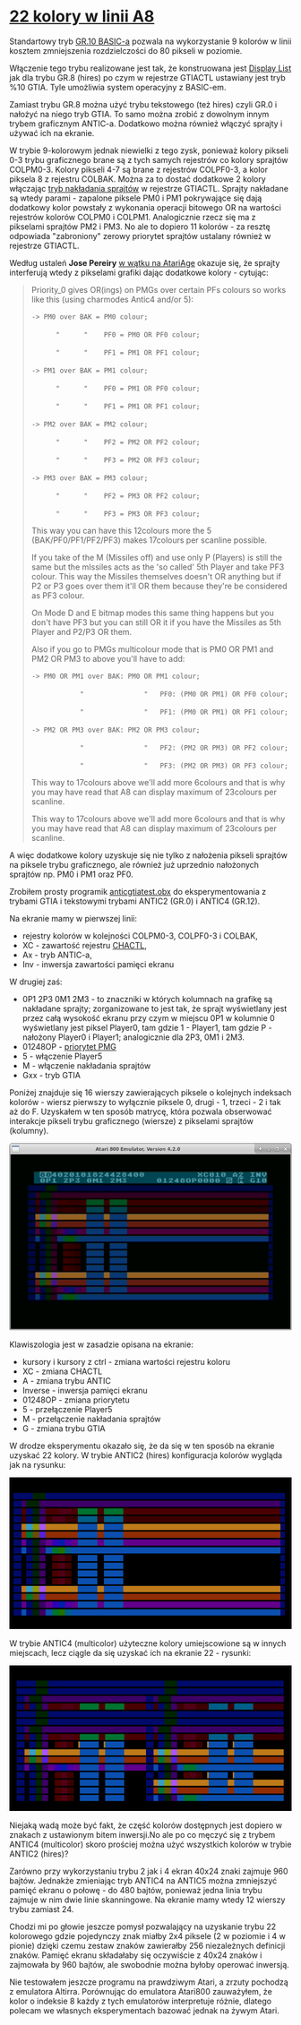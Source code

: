 # [22 kolory w linii A8](http://atarionline.pl/forum/comments.php?DiscussionID=5613&page=1#Item_3)

Standartowy tryb [GR.10 BASIC-a](http://atariki.krap.pl/index.php/Graphics_10) pozwala na wykorzystanie 9 kolorów w linii kosztem zmniejszenia rozdzielczości do 80 pikseli w poziomie.

Włączenie tego trybu realizowane jest tak, że konstruowana jest [Display List](http://atariki.krap.pl/index.php/ANTIC_Display_List) jak dla trybu GR.8 (hires) po czym w rejestrze GTIACTL ustawiany jest tryb %10 GTIA. Tyle umożliwia system operacyjny z BASIC-em.

Zamiast trybu GR.8 można użyć trybu tekstowego (też hires) czyli GR.0 i nałożyć na niego tryb GTIA. To samo można zrobić z dowolnym innym trybem graficznym ANTIC-a. Dodatkowo można również włączyć sprajty i używać ich na ekranie.

W trybie 9-kolorowym jednak niewielki z tego zysk, ponieważ kolory pikseli 0-3 trybu graficznego brane są z tych samych rejestrów co kolory sprajtów COLPM0-3. Kolory pikseli 4-7 są brane z rejestrów COLPF0-3, a kolor piksela 8 z rejestru COLBAK. Można za to dostać dodatkowe 2 kolory włączając [tryb nakładania sprajtów](http://atariki.krap.pl/index.php/Rejestry_GTIA#GTIACTL) w rejestrze GTIACTL. Sprajty nakładane są wtedy parami - zapalone piksele PM0 i PM1 pokrywające się dają dodatkowy kolor powstały z wykonania operacji bitowego OR na wartości rejestrów kolorów COLPM0 i COLPM1. Analogicznie rzecz się ma z pikselami sprajtów PM2 i PM3. No ale to dopiero 11 kolorów - za resztę odpowiada "zabroniony" zerowy priorytet sprajtów ustalany również w rejestrze GTIACTL.

Według ustaleń **Jose Pereiry** [w wątku na AtariAge](https://atariage.com/forums/topic/295004-priority_0-explanation/) okazuje się, że sprajty interferują wtedy z pikselami grafiki dając dodatkowe kolory - cytując:

>Priority_0 gives OR(ings) on PMGs over certain PFs colours so works like this (using charmodes Antic4 and/or 5):
>```
>-> PM0 over BAK = PM0 colour;
>
>       "      "    PF0 = PM0 OR PF0 colour;
>
>       "      "    PF1 = PM1 OR PF1 colour;
>
>-> PM1 over BAK = PM1 colour;
>
>       "      "    PF0 = PM1 OR PF0 colour;
>
>       "      "    PF1 = PM1 OR PF1 colour;
>
>-> PM2 over BAK = PM2 colour;
>
>       "      "    PF2 = PM2 OR PF2 colour;
>
>       "      "    PF3 = PM2 OR PF3 colour;
>
>-> PM3 over BAK = PM3 colour;
>
>       "      "    PF2 = PM3 OR PF2 colour;
>
>       "      "    PF3 = PM3 OR PF3 colour;
>```
>This way you can have this 12colours more the 5 (BAK/PF0/PF1/PF2/PF3) makes 17colours per scanline possible.
>
>If you take of the M (Missiles off) and use only P (Players) is still the same but the mIssiles acts as the 'so called' 5th Player and take PF3 colour. This way the Missiles themselves doesn't OR anything but if P2 or P3 goes over them it'll OR them because they're be considered as PF3 colour.
>
>On Mode D and E bitmap modes this same thing happens but you don't have PF3 but you can still OR it if you have the Missiles as 5th Player and P2/P3 OR them.
>
>Also if you go to PMGs multicolour mode that is PM0 OR PM1 and PM2 OR PM3 to above you'll have to add:
>```
>-> PM0 OR PM1 over BAK: PM0 OR PM1 colour;
>
>             "               "   PF0: (PM0 OR PM1) OR PF0 colour;
>
>             "               "   PF1: (PM0 OR PM1) OR PF1 colour;
>
>-> PM2 OR PM3 over BAK: PM2 OR PM3 colour;
>
>             "               "   PF2: (PM2 OR PM3) OR PF2 colour;
>
>             "               "   PF3: (PM2 OR PM3) OR PF3 colour;
>```
>This way to 17colours above we'll add more 6colours and that is why you may have read that A8 can display maximum of 23colours per scanline.
>
>This way to 17colours above we'll add more 6colours and that is why you may have read that A8 can display maximum of 23colours per scanline.

A więc dodatkowe kolory uzyskuje się nie tylko z nałożenia pikseli sprajtów na piksele trybu graficznego, ale również już uprzednio nałożonych sprajtów np. PM0 i PM1 oraz PF0.

Zrobiłem prosty programik [anticgtiatest.obx](./anticgtiatest.obx) do eksperymentowania z trybami GTIA i tekstowymi trybami ANTIC2 (GR.0) i ANTIC4 (GR.12).

Na ekranie mamy w pierwszej linii:

- rejestry kolorów w kolejności COLPM0-3, COLPF0-3 i COLBAK,
- XC - zawartość rejestru [CHACTL](http://atariki.krap.pl/index.php/Rejestry_ANTIC-a#CHRCTL),
- Ax - tryb ANTIC-a,
- Inv - inwersja zawartości pamięci ekranu

W drugiej zaś:

- 0P1 2P3 0M1 2M3 - to znaczniki w których kolumnach na grafikę są nakładane sprajty; zorganizowane to jest tak, że sprajt wyświetlany jest przez całą wysokość ekranu przy czym w miejscu 0P1 w kolumnie 0 wyświetlany jest piksel Player0, tam gdzie 1 - Player1, tam gdzie P - nałożony Player0 i Player1; analogicznie dla 2P3, 0M1 i 2M3.
- 01248OP - [priorytet PMG](http://atariki.krap.pl/index.php/Rejestry_GTIA#GTIACTL)
- 5 - włączenie Player5
- M - włączenie nakładania sprajtów
- Gxx - tryb GTIA

Poniżej znajduje się 16 wierszy zawierających piksele o kolejnych indeksach kolorów - wiersz pierwszy to wyłącznie piksele 0, drugi - 1, trzeci - 2 i tak aż do F. Uzyskałem w ten sposób matrycę, która pozwala obserwować interakcje pikseli trybu graficznego (wiersze) z pikselami sprajtów (kolumny).

![](anticgtiatest.png)

Klawiszologia jest w zasadzie opisana na ekranie:

- kursory i kursory z ctrl - zmiana wartości rejestru koloru
- XC - zmiana CHACTL
- A - zmiana trybu ANTIC
- Inverse - inwersja pamięci ekranu
- 01248OP - zmiana priorytetu
- 5 - przełączenie Player5
- M - przełączenie nakładania sprajtów
- G - zmiana trybu GTIA

W drodze eksperymentu okazało się, że da się w ten sposób na ekranie uzyskać 22 kolory.
W trybie ANTIC2 (hires) konfiguracja kolorów wygląda jak na rysunku:

![](antic2.png)

W trybie ANTIC4 (multicolor) użyteczne kolory umiejscowione są w innych miejscach, lecz ciągle da się uzyskać ich na ekranie 22 - rysunki:

![](antic4.png)

Niejaką wadą może być fakt, że część kolorów dostępnych jest dopiero w znakach z ustawionym bitem inwersji.No ale po co męczyć się z trybem ANTIC4 (multicolor) skoro prościej można użyć wszystkich kolorów w trybie ANTIC2 (hires)?

Zarówno przy wykorzystaniu trybu 2 jak i 4 ekran 40x24 znaki zajmuje 960 bajtów. Jednakże zmieniając tryb ANTIC4 na ANTIC5 można zmniejszyć pamięć ekranu o połowę - do 480 bajtów, ponieważ jedna linia trybu zajmuje w nim dwie linie skanningowe. Na ekranie mamy wtedy 12 wierszy trybu zamiast 24.

Chodzi mi po głowie jeszcze pomysł pozwalający na uzyskanie trybu 22 kolorowego gdzie pojedynczy znak miałby 2x4 piksele (2 w poziomie i 4 w pionie) dzięki czemu zestaw znaków zawierałby 256 niezależnych definicji znaków. Pamięć ekranu składałaby się oczywiście z 40x24 znaków i zajmowała by 960 bajtów, ale swobodnie można byłoby operować inwersją.

Nie testowałem jeszcze programu na prawdziwym Atari, a zrzuty pochodzą z emulatora Altirra. Porównując do emulatora Atari800 zauważyłem, że kolor o indeksie 8 każdy z tych emulatorów interpretuje różnie, dlatego polecam we własnych eksperymentach bazować jednak na żywym Atari.